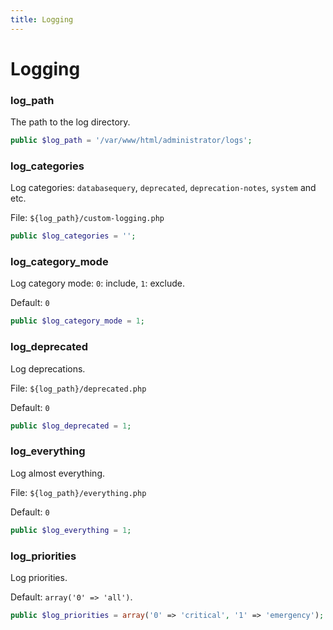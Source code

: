 ```yaml
---
title: Logging
---
```


Logging 
=======

### log_path

The path to the log directory.

```php
public $log_path = '/var/www/html/administrator/logs';
```

### log_categories

Log categories: `databasequery`, `deprecated`, `deprecation-notes`, `system` and etc.

File: `${log_path}/custom-logging.php`

```php
public $log_categories = '';
```

### log_category_mode

Log category mode: `0`: include, `1`: exclude.

Default: `0`

```php
public $log_category_mode = 1;
```

### log_deprecated

Log deprecations.

File: `${log_path}/deprecated.php`

Default: `0` 

```php
public $log_deprecated = 1;
```

### log_everything

Log almost everything.

File: `${log_path}/everything.php`

Default: `0` 

```php
public $log_everything = 1;
```

### log_priorities

Log priorities.

Default: `array('0' => 'all')`.

```php
public $log_priorities = array('0' => 'critical', '1' => 'emergency');
```
